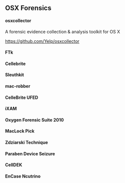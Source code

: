 ## OSX Forensics

#### osxcollector
A forensic evidence collection & analysis toolkit for OS X

https://github.com/Yelp/osxcollector

#### FTk
#### Cellebrite
#### Sleuthkit
#### mac-robber
#### CelleBrite UFED
#### iXAM
#### Oxygen Forensic Suite 2010
#### MacLock Pick
#### Zdziarski Technique
#### Paraben Device Seizure
#### CellDEK
#### EnCase Ncutrino
